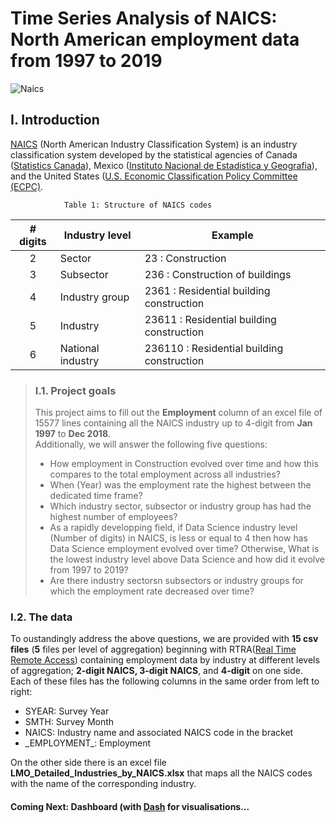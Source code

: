 # Time Series Analysis of NAICS: North American employment data from 1997 to 2019
![Naics](https://www.loc.gov/rr/business/images/naics.jpg) <br>

## I. Introduction
[NAICS](https://www.census.gov/naics/) (North American Industry Classification System) is an industry classification system developed by the statistical agencies of Canada ([Statistics Canada](https://www.statcan.gc.ca/eng/concepts/index)), Mexico ([Instituto Nacional de Estadistica y Geografia](http://www.inegi.org.mx/)), and the United States ([U.S. Economic Classification Policy Committee (ECPC)](https://www.census.gov/naics/?18967).

                Table 1: Structure of NAICS codes
|\# digits|   Industry level  |                        Example                            |
| :-:   |       -----       |                          ---                                |
|2    | Sector            | 23 : Construction                             |
|3    | Subsector         | 236 : Construction of buildings               |
|4    | Industry group    | 2361 : Residential building construction      |
|5    | Industry          | 23611 : Residential building construction     |
|6    | National industry | 236110 : Residential building construction    |

> ### I.1. Project goals
> This project aims to fill out the **Employment** column of an excel file of 15577 lines containing all the NAICS industry up to 4-digit from **Jan 1997** to **Dec 2018**. <br>
Additionally, we will  answer the following five questions:
> - How employment in Construction evolved over time and how this compares to the total employment across all industries?
> - When (Year)  was the employment rate the highest between the dedicated time frame?
> - Which industry sector, subsector or industry group has had the highest number of employees?
> - As a rapidly developping field, if Data Science industry level (Number of digits) in NAICS, is less or equal to 4 then how has Data Science employment evolved over time? Otherwise, What is the lowest industry level above Data Science and how did it evolve from 1997 to 2019? 
> - Are there industry sectorsn subsectors or industry groups for which the employment rate decreased over time?


### I.2. The data
To oustandingly address the above questions, we are provided with **15 csv files** (**5** files per level of aggregation) beginning with RTRA([Real Time Remote Access](https://www.statcan.gc.ca/en/microdata/rtra)) containing employment data by industry at different levels of aggregation; **2-digit NAICS, 3-digit NAICS**, and **4-digit** on one side. <br> 
Each of these files has the following columns in the same order from left to right:
-  SYEAR: Survey Year
- SMTH: Survey Month
- NAICS: Industry name and associated NAICS code in the bracket
- \_EMPLOYMENT\_: Employment 

On the other side there is an excel file **LMO_Detailed_Industries_by_NAICS.xlsx** that maps all the NAICS codes with the name of the corresponding industry.

#### Coming Next: Dashboard (with [Dash](https://dash.plotly.com/) for visualisations...
